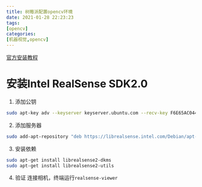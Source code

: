 ```yaml
---
title: 树莓派配置opencv环境
date: 2021-01-28 22:23:23
tags:
[opencv]
categories:
[机器视觉,opencv]
---
```


[官方安装教程](https://github.com/IntelRealSense/librealsense/blob/master/doc/distribution_linux.md)

# 安装Intel RealSense SDK2.0

1. 添加公钥
```bash
sudo apt-key adv --keyserver keyserver.ubuntu.com --recv-key F6E65AC044F831AC80A06380C8B3A55A6F3EFCDE || sudo apt-key adv --keyserver hkp://keyserver.ubuntu.com:80 --recv-key F6E65AC044F831AC80A06380C8B3A55A6F3EFCDE 
```

2. 添加服务器
```bash
sudo add-apt-repository "deb https://librealsense.intel.com/Debian/apt-repo $(lsb_release -cs) main" -u 
```

3. 安装依赖
```bash
sudo apt-get install librealsense2-dkms
sudo apt-get install librealsense2-utils
```

4. 验证
    连接相机，终端运行`realsense-viewer`